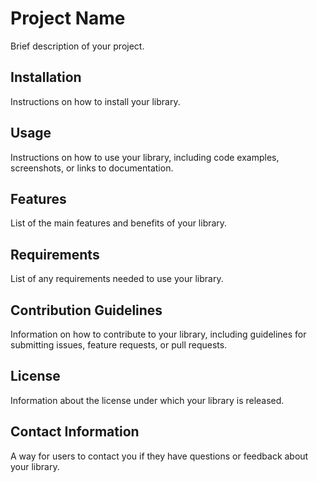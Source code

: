 # Project Name

Brief description of your project.

## Installation

Instructions on how to install your library.

## Usage

Instructions on how to use your library, including code examples, screenshots, or links to documentation.

## Features

List of the main features and benefits of your library.

## Requirements

List of any requirements needed to use your library.

## Contribution Guidelines

Information on how to contribute to your library, including guidelines for submitting issues, feature requests, or pull requests.

## License

Information about the license under which your library is released.

## Contact Information

A way for users to contact you if they have questions or feedback about your library.
